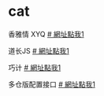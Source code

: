 # cat

香雅情 XYQ [# 網址點我1](https://raw.githubusercontent.com/sem3060/cat/main/XYQTVBox.json)


道长JS [# 網址點我1](https://raw.githubusercontent.com/sem3060/cat/main/drpy_js/drjs_config.json)


巧计 [# 網址點我1](https://raw.githubusercontent.com/sem3060/cat/main/qiaoji/qjtvbox.json)


多仓版配置接口 [# 網址點我1](https://raw.githubusercontent.com/sem3060/cat/main/hiker_store.json)
